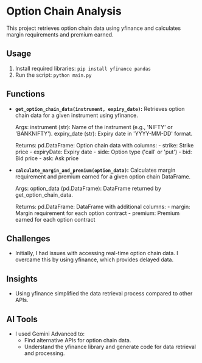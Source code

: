 # Option Chain Analysis

This project retrieves option chain data using yfinance and calculates margin requirements and premium earned.

## Usage
1. Install required libraries: `pip install yfinance pandas`
2. Run the script: `python main.py`

## Functions
* **`get_option_chain_data(instrument, expiry_date)`:**  Retrieves option chain data for a given instrument using yfinance.

  Args:
    instrument (str): Name of the instrument (e.g., 'NIFTY' or 'BANKNIFTY').
    expiry_date (str): Expiry date in 'YYYY-MM-DD' format.

  Returns:
    pd.DataFrame: Option chain data with columns:
      - strike: Strike price
      - expiryDate: Expiry date
      - side: Option type ('call' or 'put')
      - bid: Bid price
      - ask: Ask price

* **`calculate_margin_and_premium(option_data)`:** Calculates margin requirement and premium earned for a given option chain DataFrame.

  Args:
    option_data (pd.DataFrame): DataFrame returned by get_option_chain_data.

  Returns:
    pd.DataFrame: DataFrame with additional columns:
      - margin: Margin requirement for each option contract
      - premium: Premium earned for each option contract


## Challenges
* Initially, I had issues with accessing real-time option chain data. I overcame this by using yfinance, which provides delayed data.

## Insights
* Using yfinance simplified the data retrieval process compared to other APIs.

## AI Tools
* I used Gemini Advanced to:
    * Find alternative APIs for option chain data.
    * Understand the yfinance library and generate code for data retrieval and processing.

